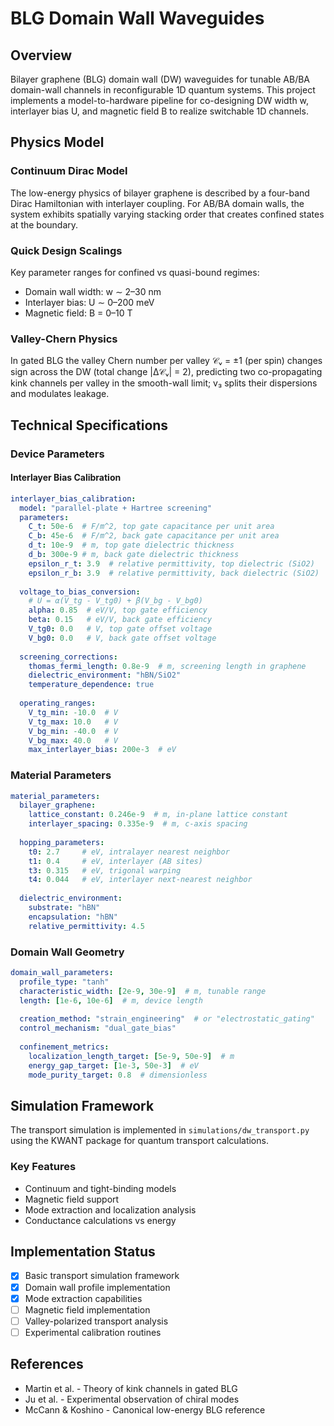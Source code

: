 # BLG Domain Wall Waveguides

## Overview

Bilayer graphene (BLG) domain wall (DW) waveguides for tunable AB/BA domain-wall channels in reconfigurable 1D quantum systems. This project implements a model-to-hardware pipeline for co-designing DW width w, interlayer bias U, and magnetic field B to realize switchable 1D channels.

## Physics Model

### Continuum Dirac Model

The low-energy physics of bilayer graphene is described by a four-band Dirac Hamiltonian with interlayer coupling. For AB/BA domain walls, the system exhibits spatially varying stacking order that creates confined states at the boundary.

### Quick Design Scalings

Key parameter ranges for confined vs quasi-bound regimes:
- Domain wall width: w ∼ 2–30 nm  
- Interlayer bias: U ∼ 0–200 meV
- Magnetic field: B = 0–10 T

### Valley-Chern Physics

In gated BLG the valley Chern number per valley 𝒞ᵥ = ±1 (per spin) changes sign across the DW (total change |Δ𝒞ᵥ| = 2), predicting two co-propagating kink channels per valley in the smooth-wall limit; v₃ splits their dispersions and modulates leakage.

## Technical Specifications

### Device Parameters

#### Interlayer Bias Calibration

```yaml
interlayer_bias_calibration:
  model: "parallel-plate + Hartree screening"
  parameters:
    C_t: 50e-6  # F/m^2, top gate capacitance per unit area
    C_b: 45e-6  # F/m^2, back gate capacitance per unit area
    d_t: 10e-9  # m, top gate dielectric thickness
    d_b: 300e-9 # m, back gate dielectric thickness
    epsilon_r_t: 3.9  # relative permittivity, top dielectric (SiO2)
    epsilon_r_b: 3.9  # relative permittivity, back dielectric (SiO2)
    
  voltage_to_bias_conversion:
    # U = α(V_tg - V_tg0) + β(V_bg - V_bg0)
    alpha: 0.85  # eV/V, top gate efficiency
    beta: 0.15   # eV/V, back gate efficiency
    V_tg0: 0.0   # V, top gate offset voltage
    V_bg0: 0.0   # V, back gate offset voltage
    
  screening_corrections:
    thomas_fermi_length: 0.8e-9  # m, screening length in graphene
    dielectric_environment: "hBN/SiO2"
    temperature_dependence: true
    
  operating_ranges:
    V_tg_min: -10.0  # V
    V_tg_max: 10.0   # V
    V_bg_min: -40.0  # V 
    V_bg_max: 40.0   # V
    max_interlayer_bias: 200e-3  # eV
```

### Material Parameters

```yaml
material_parameters:
  bilayer_graphene:
    lattice_constant: 0.246e-9  # m, in-plane lattice constant
    interlayer_spacing: 0.335e-9  # m, c-axis spacing
    
  hopping_parameters:
    t0: 2.7     # eV, intralayer nearest neighbor
    t1: 0.4     # eV, interlayer (AB sites)
    t3: 0.315   # eV, trigonal warping
    t4: 0.044   # eV, interlayer next-nearest neighbor
    
  dielectric_environment:
    substrate: "hBN"
    encapsulation: "hBN"
    relative_permittivity: 4.5
```

### Domain Wall Geometry

```yaml
domain_wall_parameters:
  profile_type: "tanh"
  characteristic_width: [2e-9, 30e-9]  # m, tunable range
  length: [1e-6, 10e-6]  # m, device length
  
  creation_method: "strain_engineering"  # or "electrostatic_gating"
  control_mechanism: "dual_gate_bias"
  
  confinement_metrics:
    localization_length_target: [5e-9, 50e-9]  # m
    energy_gap_target: [1e-3, 50e-3]  # eV
    mode_purity_target: 0.8  # dimensionless
```

## Simulation Framework

The transport simulation is implemented in `simulations/dw_transport.py` using the KWANT package for quantum transport calculations.

### Key Features
- Continuum and tight-binding models
- Magnetic field support 
- Mode extraction and localization analysis
- Conductance calculations vs energy

## Implementation Status

- [x] Basic transport simulation framework
- [x] Domain wall profile implementation  
- [x] Mode extraction capabilities
- [ ] Magnetic field implementation
- [ ] Valley-polarized transport analysis
- [ ] Experimental calibration routines

## References

- Martin et al. - Theory of kink channels in gated BLG
- Ju et al. - Experimental observation of chiral modes
- McCann & Koshino - Canonical low-energy BLG reference